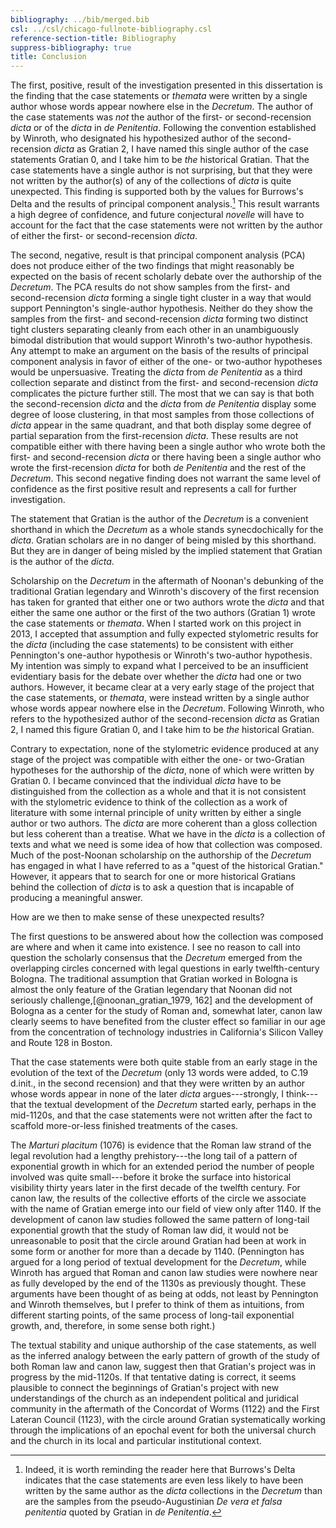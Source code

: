 ```yaml
---
bibliography: ../bib/merged.bib
csl: ../csl/chicago-fullnote-bibliography.csl
reference-section-title: Bibliography
suppress-bibliography: true
title: Conclusion
---
```

The first, positive, result of the investigation presented in this
dissertation is the finding that the case statements or *themata*
were written by a single author whose words appear nowhere else in
the *Decretum*. The author of the case statements was *not* the
author of the first- or second-recension *dicta* or of the *dicta*
in *de Penitentia*. Following the convention established by Winroth,
who designated his hypothesized author of the second-recension
*dicta* as Gratian 2, I have named this single author of the case
statements Gratian 0, and I take him to be *the* historical Gratian.
That the case statements have a single author is not surprising,
but that they were not written by the author(s) of any of the
collections of *dicta* is quite unexpected. This finding is supported
both by the values for Burrows's Delta and the results of principal
component analysis.[^1] This result warrants a high degree of
confidence, and future conjectural *novelle* will have to account
for the fact that the case statements were not written by the author
of either the first- or second-recension *dicta*.

[^1]: Indeed, it is worth reminding the reader here that Burrows's
Delta indicates that the case statements are even less likely to
have been written by the same author as the *dicta* collections in
the *Decretum* than are the samples from the pseudo-Augustinian *De
vera et falsa penitentia* quoted by Gratian in *de Penitentia*.

The second, negative, result is that principal component analysis
(PCA) does not produce either of the two findings that might
reasonably be expected on the basis of recent scholarly debate over
the authorship of the *Decretum*. The PCA results do not show samples
from the first- and second-recension *dicta* forming a single tight
cluster in a way that would support Pennington's single-author
hypothesis. Neither do they show the samples from the first- and
second-recension *dicta* forming two distinct tight clusters
separating cleanly from each other in an unambiguously bimodal
distribution that would support Winroth's two-author hypothesis.
Any attempt to make an argument on the basis of the results of
principal component analysis in favor of either of the one- or
two-author hypotheses would be unpersuasive. Treating the *dicta*
from *de Penitentia* as a third collection separate and distinct
from the first- and second-recension *dicta* complicates the picture
further still. The most that we can say is that both the second-recension
*dicta* and the *dicta* from *de Penitentia* display some degree
of loose clustering, in that most samples from those collections
of *dicta* appear in the same quadrant, and that both display some
degree of partial separation from the first-recension *dicta*. These
results are not compatible either with there having been a single
author who wrote both the first- and second-recension *dicta* or
there having been a single author who wrote the first-recension
*dicta* for both *de Penitentia* and the rest of the *Decretum*.
This second negative finding does not warrant the same level of
confidence as the first positive result and represents a call for
further investigation.

The statement that Gratian is the author of the *Decretum* is a
convenient shorthand in which the *Decretum* as a whole stands
synecdochically for the *dicta*. Gratian scholars are in no danger
of being misled by this shorthand. But they are in danger of being
misled by the implied statement that Gratian is the author of the
*dicta*.

Scholarship on the *Decretum* in the aftermath of Noonan's debunking
of the traditional Gratian legendary and Winroth's discovery of the
first recension has taken for granted that either one or two authors
wrote the *dicta* and that either the same one author or the first
of the two authors (Gratian 1) wrote the case statements or *themata*.
When I started work on this project in 2013, I accepted that
assumption and fully expected stylometric results for the *dicta*
(including the case statements) to be consistent with either
Pennington's one-author hypothesis or Winroth's two-author hypothesis.
My intention was simply to expand what I perceived to be an
insufficient evidentiary basis for the debate over whether the
*dicta* had one or two authors. However, it became clear at a very
early stage of the project that the case statements, or *themata*,
were instead written by a single author whose words appear nowhere
else in the *Decretum*. Following Winroth, who refers to the
hypothesized author of the second-recension *dicta* as Gratian 2,
I named this figure Gratian 0, and I take him to be *the* historical
Gratian.

Contrary to expectation, none of the stylometric evidence produced
at any stage of the project was compatible with either the one- or
two-Gratian hypotheses for the authorship of the *dicta*, none of
which were written by Gratian 0. I became convinced that the
individual *dicta* have to be distinguished from the collection as
a whole and that it is not consistent with the stylometric evidence
to think of the collection as a work of literature with some internal
principle of unity written by either a single author or two authors.
The *dicta* are more coherent than a gloss collection but less
coherent than a treatise. What we have in the *dicta* is a collection
of texts and what we need is some idea of how that collection was
composed. Much of the post-Noonan scholarship on the authorship of
the *Decretum* has engaged in what I have referred to as a "quest
of the historical Gratian." However, it appears that to search for
one or more historical Gratians behind the collection of *dicta*
is to ask a question that is incapable of producing a meaningful
answer.

How are we then to make sense of these unexpected results?

The first questions to be answered about how the collection was
composed are where and when it came into existence. I see no reason
to call into question the scholarly consensus that the *Decretum*
emerged from the overlapping circles concerned with legal questions
in early twelfth-century Bologna. The traditional assumption that
Gratian worked in Bologna is almost the only feature of the Gratian
legendary that Noonan did not seriously challenge,[@noonan_gratian_1979,
162] and the development of Bologna as a center for the study of
Roman and, somewhat later, canon law clearly seems to have benefited
from the cluster effect so familiar in our age from the concentration
of technology industries in California's Silicon Valley and Route
128 in Boston.

That the case statements were both quite stable from an early stage
in the evolution of the text of the *Decretum* (only 13 words were
added, to C.19 d.init., in the second recension) and that they were
written by an author whose words appear in none of the later *dicta*
argues---strongly, I think---that the textual development of the
*Decretum* started early, perhaps in the mid-1120s, and that the
case statements were not written after the fact to scaffold
more-or-less finished treatments of the cases.

The *Marturi placitum* (1076) is evidence that the Roman law strand
of the legal revolution had a lengthy prehistory---the long tail
of a pattern of exponential growth in which for an extended period
the number of people involved was quite small---before it broke the
surface into historical visibility thirty years later in the first
decade of the twelfth century. For canon law, the results of the
collective efforts of the circle we associate with the name of
Gratian emerge into our field of view only after 1140. If the
development of canon law studies followed the same pattern of
long-tail exponential growth that the study of Roman law did, it
would not be unreasonable to posit that the circle around Gratian
had been at work in some form or another for more than a decade by
1140. (Pennington has argued for a long period of textual development
for the *Decretum*, while Winroth has argued that Roman and canon
law studies were nowhere near as fully developed by the end of the
1130s as previously thought. These arguments have been thought of
as being at odds, not least by Pennington and Winroth themselves,
but I prefer to think of them as intuitions, from different starting
points, of the same process of long-tail exponential growth, and,
therefore, in some sense both right.)

The textual stability and unique authorship of the case statements,
as well as the inferred analogy between the early pattern of growth
of the study of both Roman law and canon law, suggest then that
Gratian's project was in progress by the mid-1120s. If that tentative
dating is correct, it seems plausible to connect the beginnings of
Gratian's project with new understandings of the church as an
independent political and juridical community in the aftermath of
the Concordat of Worms (1122) and the First Lateran Council (1123),
with the circle around Gratian systematically working through the
implications of an epochal event for both the universal church and
the church in its local and particular institutional context.


